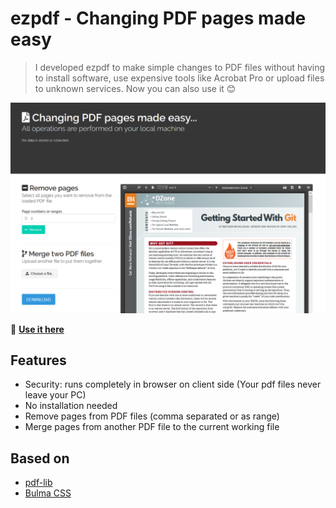 # ezpdf - Changing PDF pages made easy
> I developed ezpdf to make simple changes to PDF files without having to install software, use expensive tools like Acrobat Pro or upload files to unknown services. Now you can also use it 😊

![alt screenshot](https://raw.githubusercontent.com/Milchreis/ezpdf/master/screenshot.png)

🔗 **[Use it here](https://milchreis.github.io/ezpdf/src/index.html)**

## Features
 * Security: runs completely in browser on client side (Your pdf files never leave your PC)
 * No installation needed
 * Remove pages from PDF files (comma separated or as range)
 * Merge pages from another PDF file to the current working file

## Based on
 * [pdf-lib](https://pdf-lib.js.org/)
 * [Bulma CSS](https://bulma.io/)
 
